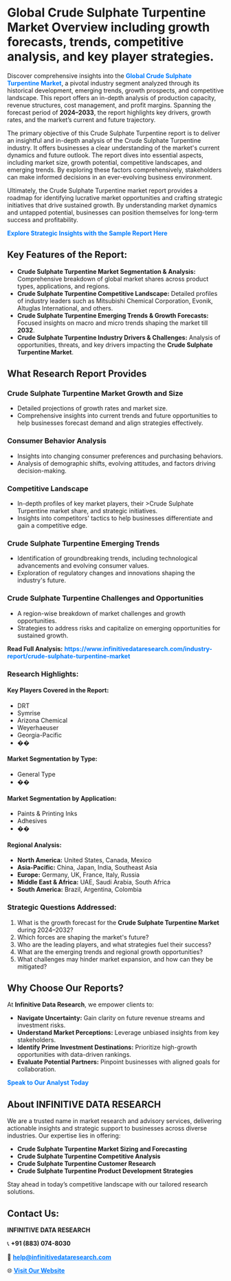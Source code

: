 <h1>Global Crude Sulphate Turpentine Market Overview including growth forecasts, trends, competitive analysis, and key player strategies.</h1>
<p>
Discover comprehensive insights into the 
<a href="https://www.infinitivedataresearch.com/industry-report/crude-sulphate-turpentine-market" rel="dofollow" style="color: #007BFF; text-decoration: none;"><strong>Global Crude Sulphate Turpentine Market</strong></a>, a pivotal industry segment analyzed through its historical development, emerging trends, growth prospects, and competitive landscape. This report offers an in-depth analysis of production capacity, revenue structures, cost management, and profit margins. Spanning the forecast period of <strong>2024–2033</strong>, the report highlights key drivers, growth rates, and the market’s current and future trajectory.
</p>
<p>
The primary objective of this Crude Sulphate Turpentine report is to deliver an insightful and in-depth analysis of the Crude Sulphate Turpentine industry. It offers businesses a clear understanding of the market's current dynamics and future outlook. The report dives into essential aspects, including market size, growth potential, competitive landscapes, and emerging trends. By exploring these factors comprehensively, stakeholders can make informed decisions in an ever-evolving business environment.
</p>
<p>
Ultimately, the Crude Sulphate Turpentine market report provides a roadmap for identifying lucrative market opportunities and crafting strategic initiatives that drive sustained growth. By understanding market dynamics and untapped potential, businesses can position themselves for long-term success and profitability.
</p>
<p>
<a href="https://www.infinitivedataresearch.com/request-sample/reportId=104588" style="color: #007BFF; text-decoration: none;"><strong>Explore Strategic Insights with the Sample Report Here</strong></a>
</p>

<h2>Key Features of the Report:</h2>
<ul>
<li><strong>Crude Sulphate Turpentine Market Segmentation & Analysis:</strong> Comprehensive breakdown of global market shares across product types, applications, and regions.</li>
<li><strong>Crude Sulphate Turpentine Competitive Landscape:</strong> Detailed profiles of industry leaders such as Mitsubishi Chemical Corporation, Evonik, Altuglas International, and others.</li>
<li><strong>Crude Sulphate Turpentine Emerging Trends & Growth Forecasts:</strong> Focused insights on macro and micro trends shaping the market till <strong>2032</strong>.</li>
<li><strong>Crude Sulphate Turpentine Industry Drivers & Challenges:</strong> Analysis of opportunities, threats, and key drivers impacting the <strong>Crude Sulphate Turpentine Market</strong>.</li>
</ul>

<h2>What Research Report Provides</h2>
<h3>Crude Sulphate Turpentine Market Growth and Size</h3>
<ul>
<li>Detailed projections of growth rates and market size.</li>
<li>Comprehensive insights into current trends and future opportunities to help businesses forecast demand and align strategies effectively.</li>
</ul>

<h3>Consumer Behavior Analysis</h3>
<ul>
<li>Insights into changing consumer preferences and purchasing behaviors.</li>
<li>Analysis of demographic shifts, evolving attitudes, and factors driving decision-making.</li>
</ul>

<h3>Competitive Landscape</h3>
<ul>
<li>In-depth profiles of key market players, their >Crude Sulphate Turpentine market share, and strategic initiatives.</li>
<li>Insights into competitors' tactics to help businesses differentiate and gain a competitive edge.</li>
</ul>

<h3>Crude Sulphate Turpentine Emerging Trends</h3>
<ul>
<li>Identification of groundbreaking trends, including technological advancements and evolving consumer values.</li>
<li>Exploration of regulatory changes and innovations shaping the industry's future.</li>
</ul>

<h3>Crude Sulphate Turpentine Challenges and Opportunities</h3>
<ul>
<li>A region-wise breakdown of market challenges and growth opportunities.</li>
<li>Strategies to address risks and capitalize on emerging opportunities for sustained growth.</li>
</ul>
<p><strong>Read Full Analysis:</strong> <a href="https://www.infinitivedataresearch.com/industry-report/crude-sulphate-turpentine-market" rel="dofollow" style="color: #007BFF; text-decoration: none;"><strong>https://www.infinitivedataresearch.com/industry-report/crude-sulphate-turpentine-market</strong></a></p>
<h3>Research Highlights:</h3>
<h4>Key Players Covered in the Report:</h4>
<ul><li>DRT</li><li>Symrise</li><li>Arizona Chemical</li><li>Weyerhaeuser</li><li>Georgia-Pacific</li><li>��</li></ul>
<h4>Market Segmentation by Type:</h4>
<ul><li>General Type</li><li>��</li></ul>
<h4>Market Segmentation by Application:</h4>
<ul><li>Paints &amp; Printing Inks</li><li>Adhesives</li><li>��</li></ul>

<h4>Regional Analysis:</h4>
<ul>
<li><strong>North America:</strong> United States, Canada, Mexico</li>
<li><strong>Asia-Pacific:</strong> China, Japan, India, Southeast Asia</li>
<li><strong>Europe:</strong> Germany, UK, France, Italy, Russia</li>
<li><strong>Middle East & Africa:</strong> UAE, Saudi Arabia, South Africa</li>
<li><strong>South America:</strong> Brazil, Argentina, Colombia</li>
</ul>

<h3>Strategic Questions Addressed:</h3>
<ol>
<li>What is the growth forecast for the <strong>Crude Sulphate Turpentine Market</strong> during 2024–2032?</li>
<li>Which forces are shaping the market's future?</li>
<li>Who are the leading players, and what strategies fuel their success?</li>
<li>What are the emerging trends and regional growth opportunities?</li>
<li>What challenges may hinder market expansion, and how can they be mitigated?</li>
</ol>

<h2>Why Choose Our Reports?</h2>
<p>At <strong>Infinitive Data Research</strong>, we empower clients to:</p>
<ul>
<li><strong>Navigate Uncertainty:</strong> Gain clarity on future revenue streams and investment risks.</li>
<li><strong>Understand Market Perceptions:</strong> Leverage unbiased insights from key stakeholders.</li>
<li><strong>Identify Prime Investment Destinations:</strong> Prioritize high-growth opportunities with data-driven rankings.</li>
<li><strong>Evaluate Potential Partners:</strong> Pinpoint businesses with aligned goals for collaboration.</li>
</ul>
<p><a href="https://www.infinitivedataresearch.com/industry-report/crude-sulphate-turpentine-market" rel="dofollow" style="color: #007BFF; text-decoration: none;"><strong>Speak to Our Analyst Today</strong></a></p>

<h2>About INFINITIVE DATA RESEARCH</h2>
<p>We are a trusted name in market research and advisory services, delivering actionable insights and strategic support to businesses across diverse industries. Our expertise lies in offering:</p>
<ul>
<li><strong>Crude Sulphate Turpentine Market Sizing and Forecasting</strong></li>
<li><strong>Crude Sulphate Turpentine Competitive Analysis</strong></li>
<li><strong>Crude Sulphate Turpentine Customer Research</strong></li>
<li><strong>Crude Sulphate Turpentine Product Development Strategies</strong></li>
</ul>
<p>Stay ahead in today’s competitive landscape with our tailored research solutions.</p>

<h2>Contact Us:</h2>
<p><strong>INFINITIVE DATA RESEARCH</strong></p>
<p>📞 <strong>+91 (883) 074-8030</strong></p>
<p>📧 <strong><a href="mailto:help@infinitivedataresearch.com" style="color: #007BFF;">help@infinitivedataresearch.com</a></strong></p>
<p>🌐 <strong><a href="https://www.infinitivedataresearch.com" rel="dofollow" style="color: #007BFF;">Visit Our Website</a></strong></p>